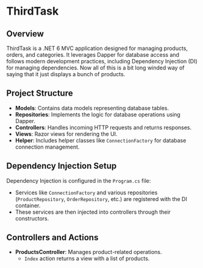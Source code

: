 
# ThirdTask 

## Overview

ThirdTask is a .NET 6 MVC application designed for managing products, orders, and categories. It leverages Dapper for database access and follows modern development practices, including Dependency Injection (DI) for managing dependencies. Now all of this is a bit long winded way of saying that it just displays a bunch of products.

## Project Structure

- **Models**: Contains data models representing database tables.
- **Repositories**: Implements the logic for database operations using Dapper.
- **Controllers**: Handles incoming HTTP requests and returns responses.
- **Views**: Razor views for rendering the UI.
- **Helper**: Includes helper classes like `ConnectionFactory` for database connection management.

## Dependency Injection Setup

Dependency Injection is configured in the `Program.cs` file:

- Services like `ConnectionFactory` and various repositories (`ProductRepository`, `OrderRepository`, etc.) are registered with the DI container.
- These services are then injected into controllers through their constructors.

## Controllers and Actions

- **ProductsController**: Manages product-related operations.
  - `Index` action returns a view with a list of products.
